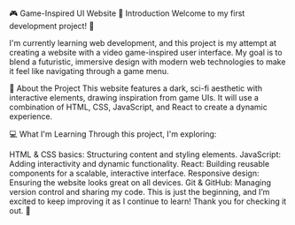 🎮 Game-Inspired UI Website
📖 Introduction
Welcome to my first development project! 🚀

I'm currently learning web development, and this project is my attempt at creating a website with a video game-inspired user interface. My goal is to blend a futuristic, immersive design with modern web technologies to make it feel like navigating through a game menu.

🌟 About the Project
This website features a dark, sci-fi aesthetic with interactive elements, drawing inspiration from game UIs. It will use a combination of HTML, CSS, JavaScript, and React to create a dynamic experience.

💻 What I'm Learning
Through this project, I'm exploring:

HTML & CSS basics: Structuring content and styling elements.
JavaScript: Adding interactivity and dynamic functionality.
React: Building reusable components for a scalable, interactive interface.
Responsive design: Ensuring the website looks great on all devices.
Git & GitHub: Managing version control and sharing my code.
This is just the beginning, and I’m excited to keep improving it as I continue to learn! Thank you for checking it out. 🎉

